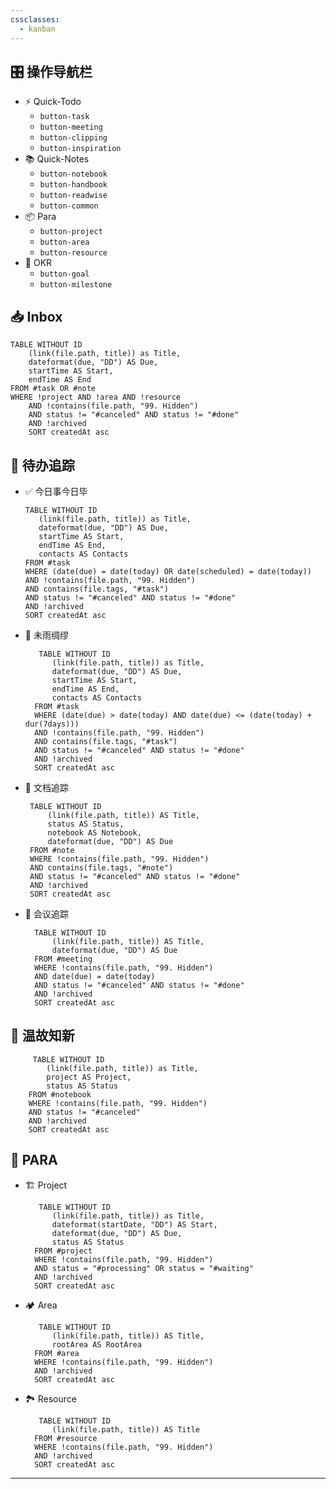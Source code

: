 ```yaml
---
cssclasses:
  - kanban
---
```

## 🎛️ 操作导航栏
- ⚡️ Quick-Todo
    - `button-task`
	- `button-meeting`
	- `button-clipping`
	- `button-inspiration`
- 📚 Quick-Notes
	- `button-notebook`
	- `button-handbook`
	- `button-readwise`
	- `button-common`
- 📦 Para
	- `button-project`
	- `button-area`
	- `button-resource`
- 🎯 OKR
	- `button-goal`
	- `button-milestone`

## 📥 Inbox
```dataview
TABLE WITHOUT ID 
	(link(file.path, title)) as Title, 
	dateformat(due, "DD") AS Due, 
	startTime AS Start, 
	endTime AS End
FROM #task OR #note
WHERE !project AND !area AND !resource
	AND !contains(file.path, "99. Hidden") 
	AND status != "#canceled" AND status != "#done"
	AND !archived 
	SORT createdAt asc
```
## 🧱 待办追踪
 - ✅ 今日事今日毕
	 ```dataview
	 TABLE WITHOUT ID 
		(link(file.path, title)) as Title, 
		dateformat(due, "DD") AS Due, 
		startTime AS Start, 
		endTime AS End, 
		contacts AS Contacts
	FROM #task
	WHERE (date(due) = date(today) OR date(scheduled) = date(today))
	AND !contains(file.path, "99. Hidden") 
	AND contains(file.tags, "#task")
	AND status != "#canceled" AND status != "#done"
	AND !archived 
	SORT createdAt asc
	 ```
- 🌂 未雨绸缪
  ```dataview
	 TABLE WITHOUT ID 
		(link(file.path, title)) as Title, 
		dateformat(due, "DD") AS Due, 
		startTime AS Start, 
		endTime AS End, 
		contacts AS Contacts
	FROM #task
	WHERE (date(due) > date(today) AND date(due) <= (date(today) + dur(7days)))
	AND !contains(file.path, "99. Hidden") 
	AND contains(file.tags, "#task")
	AND status != "#canceled" AND status != "#done"
	AND !archived 
	SORT createdAt asc
	```
- 📂 文档追踪 
   ```dataview
	TABLE WITHOUT ID 
		(link(file.path, title)) AS Title, 
		status AS Status,
		notebook AS Notebook,
		dateformat(due, "DD") AS Due
	FROM #note
	WHERE !contains(file.path, "99. Hidden") 
	AND contains(file.tags, "#note")
	AND status != "#canceled" AND status != "#done"
	AND !archived 
	SORT createdAt asc
	```
- 📅 会议追踪
  ```dataview
	TABLE WITHOUT ID 
		(link(file.path, title)) AS Title, 
		dateformat(due, "DD") AS Due
	FROM #meeting
	WHERE !contains(file.path, "99. Hidden")
	AND date(due) = date(today) 
	AND status != "#canceled" AND status != "#done"
	AND !archived 
	SORT createdAt asc
	```
## 🎈 温故知新
```dataview
	 TABLE WITHOUT ID 
		(link(file.path, title)) as Title,
		project AS Project,
		status AS Status
	FROM #notebook
	WHERE !contains(file.path, "99. Hidden") 
	AND status != "#canceled"
	AND !archived 
	SORT createdAt asc
```
## 🎲 PARA
- 🏗️ Project
  ```dataview
	 TABLE WITHOUT ID 
		(link(file.path, title)) as Title,
		dateformat(startDate, "DD") AS Start,
		dateformat(due, "DD") AS Due,
		status AS Status
	FROM #project
	WHERE !contains(file.path, "99. Hidden") 
	AND status = "#processing" OR status = "#waiting"
	AND !archived
	SORT createdAt asc
  ```
- 🏕️ Area
  ```dataview
	 TABLE WITHOUT ID 
		(link(file.path, title)) AS Title,
		rootArea AS RootArea
	FROM #area
	WHERE !contains(file.path, "99. Hidden")
	AND !archived
	SORT createdAt asc
  ```
- 🏞️ Resource
  ```dataview
   	 TABLE WITHOUT ID 
		(link(file.path, title)) AS Title
	FROM #resource
	WHERE !contains(file.path, "99. Hidden")
	AND !archived
	SORT createdAt asc
   ```
   

---